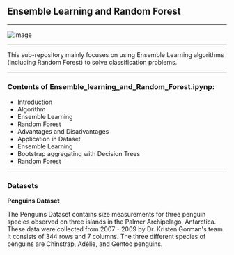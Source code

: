 ## Ensemble Learning and Random Forest

---
![image](https://editor.analyticsvidhya.com/uploads/27473ensemble.png)

---
This sub-repository mainly focuses on using Ensemble Learning algorithms (including Random Forest) to solve classification problems.

---
### Contents of Ensemble_learning_and_Random_Forest.ipynp:
* Introduction
* Algorithm
 * Ensemble Learning
 * Random Forest
* Advantages and Disadvantages 
* Application in Dataset
 * Ensemble Learning
 * Bootstrap aggregating with Decision Trees
 * Random Forest

---
### Datasets
**Penguins Dataset**

The Penguins Dataset contains size measurements for three penguin species observed on three islands in the Palmer Archipelago, Antarctica. These data were collected from 2007 - 2009 by Dr. Kristen Gorman's team. It consists of 344 rows and 7 columns. The three different species of penguins are Chinstrap, Adélie, and Gentoo penguins.
